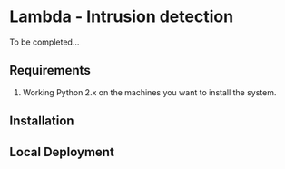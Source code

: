 Lambda - Intrusion detection
===========

To be completed...

Requirements
------------

1. Working Python 2.x on the machines you want to install the system.

Installation
------------


Local Deployment
----------------
